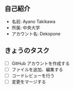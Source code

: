 ## 自己紹介
- 名前: Ayano Takikawa
- 所属: 中央大学
- アカウント名: Dekopone

## きょうのタスク
- [ ] GitHub アカウントを作成する
- [ ] ファイルを追加、編集する
- [ ] コードレビューを行う
- [ ] 変更をマージする
